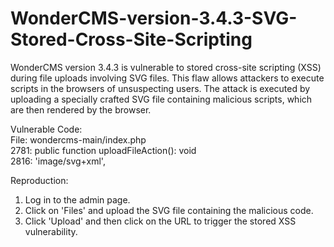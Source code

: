 # WonderCMS-version-3.4.3-SVG-Stored-Cross-Site-Scripting

WonderCMS version 3.4.3 is vulnerable to stored cross-site scripting (XSS) during file uploads involving SVG files. This flaw allows attackers to execute scripts in the browsers of unsuspecting users. The attack is executed by uploading a specially crafted SVG file containing malicious scripts, which are then rendered by the browser.

Vulnerable Code:<br>
File: wondercms-main/index.php<br>
2781: public function uploadFileAction(): void<br>
2816: 'image/svg+xml',<br>

Reproduction: 
1. Log in to the admin page.
2. Click on 'Files' and upload the SVG file containing the malicious code.
3. Click 'Upload' and then click on the URL to trigger the stored XSS vulnerability.

